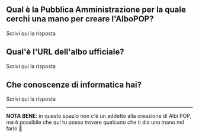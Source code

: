 ## Qual è la Pubblica Amministrazione per la quale cerchi una mano per creare l'AlboPOP?

Scrivi qui la risposta

## Qual'è l'URL dell'albo ufficiale?

Scrivi qui la risposta

## Che conoscenze di informatica hai?

Scrivi qui la risposta

---

**NOTA BENE**: in questo spazio non c'è un addetto alla creazione di Albi POP, ma è possibile che qui tu possa trovare qualcuno che ti dia una mano nel farlo 🤞